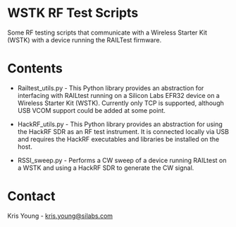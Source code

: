 # WSTK RF Test Scripts
Some RF testing scripts that communicate with a Wireless Starter Kit (WSTK) with a device running the RAILTest firmware.

# Contents
- Railtest_utils.py - This Python library provides an abstraction for interfacing with RAILtest running on a Silicon Labs EFR32 device on a Wireless Starter Kit (WSTK). Currently only TCP is supported, although USB VCOM support could be added at some point.

- HackRF_utils.py - This Python library provides an abstraction for using the HackRF SDR as an RF test instrument. It is connected locally via USB and requires the HackRF executables and libraries be installed on the host.

- RSSI_sweep.py - Performs a CW sweep of a device running RAILtest on a WSTK and using a HackRF SDR to generate the CW signal.

# Contact
Kris Young - kris.young@silabs.com
